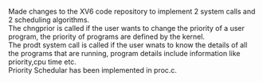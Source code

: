 Made changes to the XV6 code repository to implement 2 system calls and 2 scheduling algorithms.  
The chngprior is called if the user wants to change the priority of a user program, the priority of programs are defined by the kernel.  
The prodt system call is called if the user wnats to know the details of all the programs that are running, program details include information like priority,cpu time etc.  
Priority Schedular has been implemented in proc.c.  
